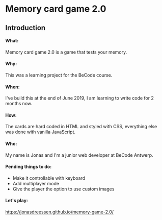 # Memory card game 2.0

## Introduction


#### What:

Memory card game 2.0 is a game that tests your memory.
#### Why:
This was a learning project for the BeCode course. 

#### When:
I've build this at the end of June 2019, I am learning to write code for 2 months now. 

#### How:
The cards are hard coded in HTML and styled with CSS, everything else was done with vanilla JavaScript. 

#### Who:
My name is Jonas and I'm a junior web developer at BeCode Antwerp. 


#### Pending things to do:
- Make it controllable with keyboard
- Add multiplayer mode
- Give the player the option to use custom images

#### Let's play: 
https://jonasdreessen.github.io/memory-game-2.0/


